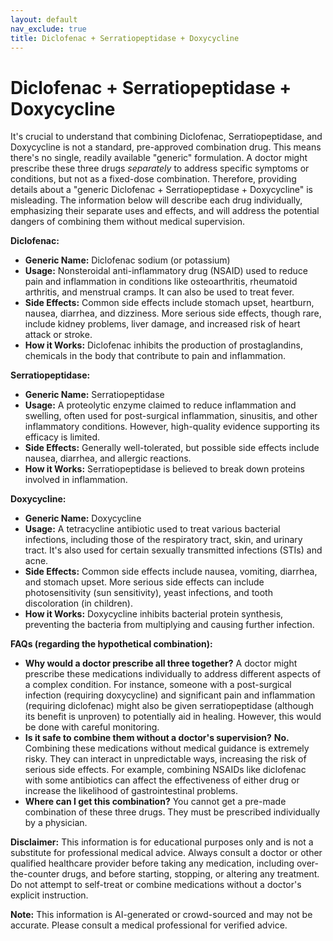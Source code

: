 ```yaml
---
layout: default
nav_exclude: true
title: Diclofenac + Serratiopeptidase + Doxycycline
---
```


# Diclofenac + Serratiopeptidase + Doxycycline

It's crucial to understand that combining Diclofenac, Serratiopeptidase, and Doxycycline is not a standard, pre-approved combination drug.  This means there's no single, readily available "generic" formulation.  A doctor might prescribe these three drugs *separately* to address specific symptoms or conditions, but not as a fixed-dose combination.  Therefore, providing details about a "generic Diclofenac + Serratiopeptidase + Doxycycline" is misleading.  The information below will describe each drug individually, emphasizing their separate uses and effects, and will address the potential dangers of combining them without medical supervision.


**Diclofenac:**

* **Generic Name:** Diclofenac sodium (or potassium)
* **Usage:** Nonsteroidal anti-inflammatory drug (NSAID) used to reduce pain and inflammation in conditions like osteoarthritis, rheumatoid arthritis, and menstrual cramps.  It can also be used to treat fever.
* **Side Effects:** Common side effects include stomach upset, heartburn, nausea, diarrhea, and dizziness.  More serious side effects, though rare, include kidney problems, liver damage, and increased risk of heart attack or stroke.
* **How it Works:** Diclofenac inhibits the production of prostaglandins, chemicals in the body that contribute to pain and inflammation.


**Serratiopeptidase:**

* **Generic Name:** Serratiopeptidase
* **Usage:**  A proteolytic enzyme claimed to reduce inflammation and swelling, often used for post-surgical inflammation, sinusitis, and other inflammatory conditions.  However, high-quality evidence supporting its efficacy is limited.
* **Side Effects:**  Generally well-tolerated, but possible side effects include nausea, diarrhea, and allergic reactions.
* **How it Works:**  Serratiopeptidase is believed to break down proteins involved in inflammation.


**Doxycycline:**

* **Generic Name:** Doxycycline
* **Usage:**  A tetracycline antibiotic used to treat various bacterial infections, including those of the respiratory tract, skin, and urinary tract. It's also used for certain sexually transmitted infections (STIs) and acne.
* **Side Effects:**  Common side effects include nausea, vomiting, diarrhea, and stomach upset.  More serious side effects can include photosensitivity (sun sensitivity), yeast infections, and tooth discoloration (in children).
* **How it Works:** Doxycycline inhibits bacterial protein synthesis, preventing the bacteria from multiplying and causing further infection.


**FAQs (regarding the hypothetical combination):**

* **Why would a doctor prescribe all three together?**  A doctor might prescribe these medications individually to address different aspects of a complex condition.  For instance, someone with a post-surgical infection (requiring doxycycline) and significant pain and inflammation (requiring diclofenac) might also be given serratiopeptidase (although its benefit is unproven) to potentially aid in healing. However, this would be done with careful monitoring.
* **Is it safe to combine them without a doctor's supervision?**  **No.** Combining these medications without medical guidance is extremely risky.  They can interact in unpredictable ways, increasing the risk of serious side effects.  For example, combining NSAIDs like diclofenac with some antibiotics can affect the effectiveness of either drug or increase the likelihood of gastrointestinal problems.
* **Where can I get this combination?** You cannot get a pre-made combination of these three drugs.  They must be prescribed individually by a physician.

**Disclaimer:** This information is for educational purposes only and is not a substitute for professional medical advice.  Always consult a doctor or other qualified healthcare provider before taking any medication, including over-the-counter drugs, and before starting, stopping, or altering any treatment.  Do not attempt to self-treat or combine medications without a doctor's explicit instruction.


**Note:** This information is AI-generated or crowd-sourced and may not be accurate. Please consult a medical professional for verified advice.